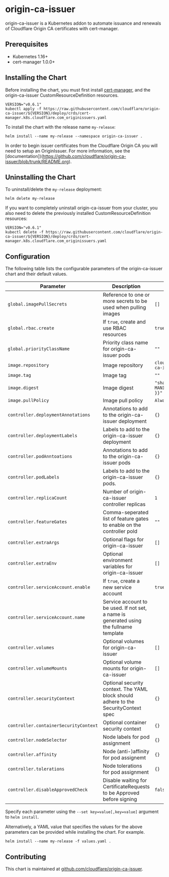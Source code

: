 # origin-ca-issuer

origin-ca-issuer is a Kubernetes addon to automate issuance and renewals of Cloudflare Origin CA certificates with cert-manager.

## Prerequisites

* Kubernetes 1.16+
* cert-manager 1.0.0+

## Installing the Chart

Before installing the chart, you must first install [cert-manager](https://cert-manager.io/docs/installation/), and the origin-ca-issuer CustomResourceDefinition resources.

```shell
VERSION="v0.6.1"
kubectl apply -f https://raw.githubusercontent.com/cloudflare/origin-ca-issuer/${VERSION}/deploy/crds/cert-manager.k8s.cloudflare.com_originissuers.yaml
```

To install the chart with the release name `my-release`:

``` shell
helm install --name my-release --namespace origin-ca-issuer .
```

In order to begin issuer certificates from the Cloudflare Origin CA you will need to setup an OriginIssuer. For more information, see the [documentation])(https://github.com/cloudflare/origin-ca-issuer/blob/trunk/README.org).

## Uninstalling the Chart

To uninstall/delete the `my-release` deployment:

``` shell
helm delete my-release
```
If you want to completely uninstall origin-ca-issuer from your cluster, you also need to delete the previously installed CustomResourceDefinition resources:

``` shell
VERSION="v0.6.1"
kubectl delete -f https://raw.githubusercontent.com/cloudflare/origin-ca-issuer/${VERSION}/deploy/crds/cert-manager.k8s.cloudflare.com_originissuers.yaml
```

## Configuration

The following table lists the configurable parameters of the origin-ca-issuer chart and their default values.

| Parameter                             | Description                                                                             | Default                          |
|---------------------------------------|-----------------------------------------------------------------------------------------|----------------------------------|
| `global.imagePullSecrets`             | Reference to one or more secrets to be used when pulling images                         | `[]`                             |
| `global.rbac.create`                  | If `true`, create and use RBAC resources                                                | `true`                           |
| `global.priorityClassName`            | Priority class name for origin-ca-issuer pods                                           | `""`                             |
| `image.repository`                    | Image repository                                                                        | `cloudflare/origin-ca-issuer`    |
| `image.tag`                           | Image tag                                                                               | `""`                             |
| `image.digest`                        | Image digest                                                                            | `"sha256:{{ MANIFEST_DIGEST }}"` |
| `image.pullPolicy`                    | Image pull policy                                                                       | `Always`                         |
| `controller.deploymentAnnotations`    | Annotations to add to the origin-ca-issuer deployment                                   | `{}`                             |
| `controller.deploymentLabels`         | Labels to add to the origin-ca-issuer deployment                                        | `{}`                             |
| `controller.podAnntoations`           | Annotations to add to the origin-ca-issuer pods                                         | `{}`                             |
| `controller.podLabels`                | Labels to add to the origin-ca-issuer pods.                                             | `{}`                             |
| `controller.replicaCount`             | Number of origin-ca-issuer controller replicas                                          | `1`                              |
| `controller.featureGates`             | Comma-seperated list of feature gates to enable on the controller pold                  | `""`                             |
| `controller.extraArgs`                | Optional flags for origin-ca-issuer                                                     | `[]`                             |
| `controller.extraEnv`                 | Optional environment variables for origin-ca-issuer                                     | `[]`                             |
| `controller.serviceAccount.enable`    | If `true`, create a new service account                                                 | `true`                           |
| `controller.serviceAccount.name`      | Service account to be used. If not set, a name is generated using the fullname template |                                  |
| `controller.volumes`                  | Optional volumes for origin-ca-issuer                                                   | `[]`                             |
| `controller.volumeMounts`             | Optional volume mounts for origin-ca-issuer                                             | `[]`                             |
| `controller.securityContext`          | Optional security context. The YAML block should adhere to the SecurityContext spec     | `{}`                             |
| `controller.containerSecurityContext` | Optional container security context                                                     | `{}`                             |
| `controller.nodeSelector`             | Node labels for pod assignment                                                          | `{}`                             |
| `controller.affinity`                 | Node (anti-)affinity for pod assignemt                                                  | `{}`                             |
| `controller.tolerations`              | Node tolerations for pod assignment                                                     | `{}`                             |
| `controller.disableApprovedCheck`     | Disable waiting for CertificateRequests to be Approved before signing                   | `false`                          |

Specify each parameter using the `--set key=value[,key=value]` argument to `helm install`.

Alternatively, a YAML value that specifies the values for the above parameters can be provided while installing the chart. For example.

``` shell
helm install --name my-release -f values.yaml .
```

## Contributing

This chart is maintained at [github.com/cloudflare/origin-ca-issuer](https://github.com/cloudflare/origin-ca-issuer).
